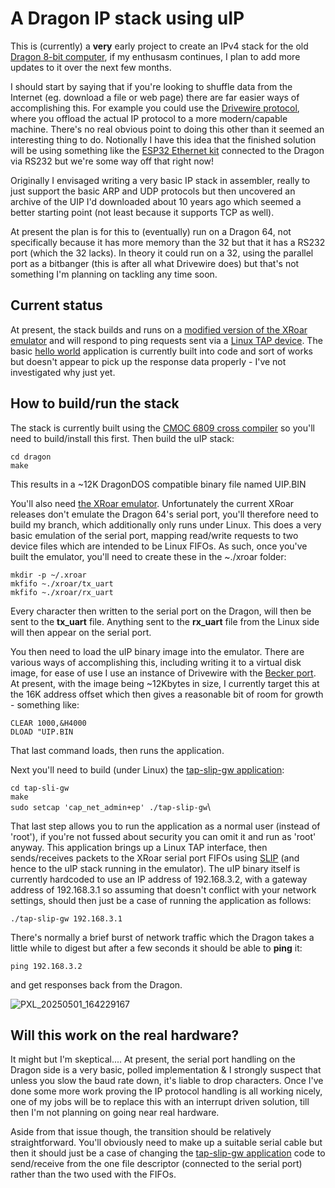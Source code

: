 # A Dragon IP stack using uIP

This is (currently) a **very** early project to create an IPv4 stack for the old [Dragon 8-bit computer](https://en.wikipedia.org/wiki/Dragon_32/64), if my enthusasm continues, I plan to add more updates to it over the next few months.

I should start by saying that if you're looking to shuffle data from the Internet (eg. download a file or web page) there are far easier ways of accomplishing this. For example you could use the [Drivewire protocol](https://archive.worldofdragon.org/index.php?title=DriveWire), where you offload the actual IP protocol to a more modern/capable machine. There's no real obvious point to doing this other than it seemed an interesting thing to do. Notionally I have this idea that the finished solution will be using something like the [ESP32 Ethernet kit](https://docs.espressif.com/projects/esp-dev-kits/en/latest/esp32/esp32-ethernet-kit/user_guide.html) connected to the Dragon via RS232 but we're some way off that right now!

Originally I envisaged writing a very basic IP stack in assembler, really to just support the basic ARP and UDP protocols but then uncovered an archive of the UIP I'd downloaded about 10 years ago which seemed a better starting point (not least because it supports TCP as well).

At present the plan is for this to (eventually) run on a Dragon 64, not specifically because it has more memory than the 32 but that it has a RS232 port (which the 32 lacks). In theory it could run on a 32, using the parallel port as a bitbanger (this is after all what Drivewire does) but that's not something I'm planning on tackling any time soon.

## Current status

At present, the stack builds and runs on a [modified version of the XRoar emulator](https://github.com/fridgemagnet3/xroar) and will respond to ping requests sent via a [Linux TAP device](https://en.wikipedia.org/wiki/TUN/TAP). The basic [hello world](apps/hello-world) application is currently built into code and sort of works but doesn't appear to pick up the response data properly - I've not investigated why just yet.

## How to build/run the stack

The stack is currently built using the [CMOC 6809 cross compiler](http://sarrazip.com/dev/cmoc.html) so you'll need to build/install this first. Then build the uIP stack:

`cd dragon`\
`make`

This results in a ~12K DragonDOS compatible binary file named UIP.BIN

You'll also need [the XRoar emulator](/fridgemagnet3/xroar). Unfortunately the current XRoar releases don't emulate the Dragon 64's serial port, you'll therefore need to build my branch, which additionally only runs under Linux. This does a very basic emulation of the serial port, mapping read/write requests to two device files which are intended to be Linux FIFOs. As such, once you've built the emulator, you'll need to create these in the ~./xroar folder:

`mkdir -p ~/.xroar`\
`mkfifo ~./xroar/tx_uart`\
`mkfifo ~./xroar/rx_uart`

Every character then written to the serial port on the Dragon, will then be sent to the **tx_uart** file. Anything sent to the **rx_uart** file from the Linux side will then appear on the serial port. 

You then need to load the uIP binary image into the emulator. There are various ways of accomplishing this, including writing it to a virtual disk image, for ease of use I use an instance of Drivewire with the [Becker port](https://www.6809.org.uk/xroar/doc/xroar.shtml#Becker-port-options). At present, with the image being ~12Kbytes in size, I currently target this at the 16K address offset which then gives a reasonable bit of room for growth - something like:

`CLEAR 1000,&H4000`\
`DLOAD "UIP.BIN`

That last command loads, then runs the application.

Next you'll need to build (under Linux) the [tap-slip-gw application](/tap-slip-gw):

`cd tap-sli-gw`\
`make`\
`sudo setcap 'cap_net_admin+ep' ./tap-slip-gw`\

That last step allows you to run the application as a normal user (instead of 'root'), if you're not fussed about security you can omit it and run as 'root' anyway. This application brings up a Linux TAP interface, then sends/receives packets to the XRoar serial port FIFOs using [SLIP](https://en.wikipedia.org/wiki/Serial_Line_Internet_Protocol) (and hence to the uIP stack running in the emulator). The uIP binary itself is currently hardcoded to use an IP address of 192.168.3.2, with a gateway address of 192.168.3.1 so assuming that doesn't conflict with your network settings, should then just be a case of running the application as follows:

`./tap-slip-gw 192.168.3.1`

There's normally a brief burst of network traffic which the Dragon takes a little while to digest but after a few seconds it should be able to __ping__ it:

`ping 192.168.3.2`

and get responses back from the Dragon.

![PXL_20250501_164229167](https://github.com/user-attachments/assets/ac6c7621-9615-4385-a421-4a6f26ad9ec3)

## Will this work on the real hardware?

It might but I'm skeptical.... At present, the serial port handling on the Dragon side is a very basic, polled implementation & I strongly suspect that unless you slow the baud rate down, it's liable to drop characters. Once I've done some more work proving the IP protocol handling is all working nicely, one of my jobs will be to replace this with an interrupt driven solution, till then I'm not planning on going near real hardware.

Aside from that issue though, the transition should be relatively straightforward. You'll obviously need to make up a suitable serial cable but then it should just be a case of changing the [tap-slip-gw application](/tap-slip-gw) code to send/receive from the one file descriptor (connected to the serial port) rather than the two used with the FIFOs.

